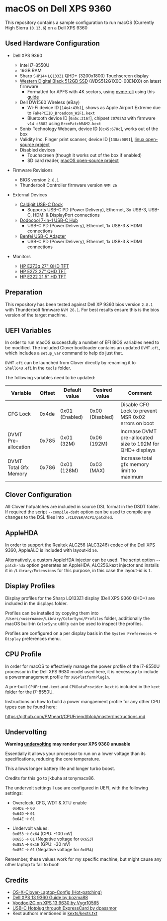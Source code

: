 # macOS on Dell XPS 9360

This repository contains a sample configuration to run macOS (Currently High Sierra `10.13.6`) on a Dell XPS 9360

## Used Hardware Configuration

- Dell XPS 9360
  - Intel i7-8550U
  - 16GB RAM
  - Sharp `SHP144` `LQ133Z1` QHD+ (3200x1800) Touchscreen display
  - [Western Digital Black 512GB SSD](http://a.co/8JOsXFG) (WDS512G1X0C-00ENX0) on latest firmware
    - Formatted for APFS with 4K sectors, using [nvme-cli](https://github.com/linux-nvme/nvme-cli) using this [guide](https://www.tonymacx86.com/threads/guide-sierra-on-hp-spectre-x360-native-kaby-lake-support.228302/)
  - Dell DW1560 Wireless (eBay)
    - Wi-Fi device ID [`14e4:43b1`], shows as Apple Airport Extreme due to `FakePCIID_Broadcom_WiFi.kext`
    - Bluetooth device ID [`0a5c:216f`], chipset `20702A3` with firmware `v14 c5882` using `BrcmPatchRAM2.kext`
  - Sonix Technology Webcam, device ID [`0c45:670c`], works out of the box
  - Validity Inc. Finger print scanner, device ID [`138a:0091`], [linux open-source project](https://github.com/hmaarrfk/Validity91)
  - Disabled devices
    - Touchscreen (though it works out of the box if enabled)
    - SD card reader, [macOS open-source project](https://github.com/sinetek/Sinetek-rtsx)

- Firmware Revisions
  - BIOS version `2.8.1`
  - Thunderbolt Controller firmware version `NVM 26`

- External Devices
  - [Caldigit USB-C Dock](http://a.co/8I1agKD)
    - Supports USB-C PD (Power Delivery), Ethernet, 3x USB-3, USB-C, HDMI & DisplayPort connections
  - [Dodocool 7-in-1 USB-C Hub](http://a.co/eGmk4K9)
    - USB-C PD (Power Delivery), Ethernet, 1x USB-3 & HDMI connections
  - [Benfei USB-C Adapter](http://a.co/1Lcm6Ot)
    - USB-C PD (Power Delivery), Ethernet, 1x USB-3 & HDMI connections

- Monitors
  - [HP E273q 27" QHD TFT](http://www8.hp.com/us/en/products/monitors/product-detail.html?oid=18164507)
  - [HP E272 27" QHD TFT](http://www8.hp.com/h20195/v2/GetDocument.aspx?docname=c04819807)
  - [HP E222 21.5" HD TFT](http://www8.hp.com/ca/en/products/monitors/product-detail.html?oid=8402841)

## Preparation

This repository has been tested against Dell XP 9360 bios version `2.8.1` with Thunderbolt firmware `NVM 26.1`. For best results ensure this is the bios version of the target machine.

## UEFI Variables

In order to run macOS successfully a number of EFI BIOS variables need to be modified. The included Clover bootloader contains an updated `DVMT.efi`, which includes a `setup_var` command to help do just that.

`DVMT.efi` can be launched from Clover directly by renaming it to `Shell64U.efi` in the `tools` folder.

The following variables need to be updated:

| Variable              | Offset | Default value  | Desired value   | Comment                                                    |
|-----------------------|--------|----------------|-----------------|------------------------------------------------------------|
| CFG Lock              | 0x4de  | 0x01 (Enabled) | 0x00 (Disabled) | Disable CFG Lock to prevent MSR 0x02 errors on boot        |
| DVMT Pre-allocation   | 0x785  | 0x01 (32M)     | 0x06 (192M)     | Increase DVMT pre-allocated size to 192M for QHD+ displays |
| DVMT Total Gfx Memory | 0x786  | 0x01 (128M)    | 0x03 (MAX)      | Increase total gfx memory limit to maximum                 |

## Clover Configuration

All Clover hotpatches are included in source DSL format in the DSDT folder.
If required the script `--compile-dsdt` option can be used to compile any changes to the DSL files into `./CLOVER/ACPI/patched`.

## AppleHDA

In order to support the Realtek ALC256 (ALC3246) codec of the Dell XPS 9360, AppleALC is included with layout-id `56`.

Alternatively, a custom AppleHDA injector can be used.
The script option `--patch-hda` option generates an AppleHDA_ALC256.kext injector and installs it in `/Library/Extensions` for this purpose, in this case the layout-id is `1`.

## Display Profiles

Display profiles for the Sharp LQ133Z1 display (Dell XPS 9360 QHD+) are included in the displays folder.

Profiles can be installed by copying them into `/Users/<username>/Library/ColorSync/Profiles` folder, additionally the macOS built-in `ColorSync` utility can be used to inspect the profiles.

Profiles are configured on a per display basis in the `System Preferences` -> `Display` preferences menu.

## CPU Profile

In order for macOS to effectively manage the power profile of the i7-8550U processor in the Dell XPS 9630 model used here, it is necessary to include a powermanagement profile for `X86PlatformPlugin`.

A pre-built `CPUFriend.kext` and `CPUDataProvider.kext` is included in the `kext` folder for the i7-8550U.

Instructions on how to build a power mangaement profile for any other CPU types can be found here:

https://github.com/PMheart/CPUFriend/blob/master/Instructions.md

## Undervolting

**Warning [undervolting](https://en.wikipedia.org/wiki/Dynamic_voltage_scaling) may render your XPS 9360 unusable**

Essentially it allows your processor to run on a lower voltage than its specifications, reducing the core temperature.

This allows longer battery life and longer turbo boost.

Credits for this go to jkbuha at tonymacx86.

The undervolt settings I use are configured in UEFI, with the following settings:

- Overclock, CFG, WDT & XTU enable  
  `0x4DE` -> `00`  
  `0x64D` -> `01`  
  `0x64E` -> `01`

- Undervolt values:  
  `0x653` -> `0x64` (CPU: -100 mV)  
  `0x655` -> `01`   (Negative voltage for `0x653`)  
  `0x85A` -> `0x1E` (GPU: -30 mV)  
  `0x85C` -> `01`   (Negative voltage for `0x85A`)

Remember, these values work for my specific machine, but might cause any other laptop to fail to boot!

## Credits

- [OS-X-Clover-Laptop-Config (Hot-patching)](https://github.com/RehabMan/OS-X-Clover-Laptop-Config)
- [Dell XPS 13 9360 Guide by bozma88](https://www.tonymacx86.com/threads/guide-dell-xps-13-9360-on-macos-sierra-10-12-x-lts-long-term-support-guide.213141/)
- [VoodooI2C on XPS 13 9630 by Vygr10565](https://www.tonymacx86.com/threads/guide-dell-xps-13-9360-on-macos-sierra-10-12-x-lts-long-term-support-guide.213141/page-202#post-1708487)
- [USB-C Hotplug through ExpressCard by dpassmor](https://www.tonymacx86.com/threads/usb-c-hotplug-questions.211313/)
- Kext authors mentioned in [kexts/kexts.txt](https://github.com/the-darkvoid/XPS9360-macOS/blob/master/kexts/kexts.txt)
